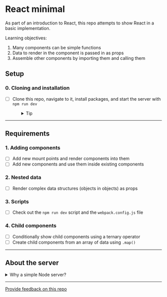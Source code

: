 # React minimal

As part of an introduction to React, this repo attempts to show React in a basic implementation.

Learning objectives:
1. Many components can be simple functions
1. Data to render in the component is passed in as props
1. Assemble other components by importing them and calling them

## Setup

### 0. Cloning and installation
- [ ] Clone this repo, navigate to it, install packages, and start the server with `npm run dev`
  <details style="padding-left: 2em">
    <summary>Tip</summary>

    ```sh
    npm install
    npm run dev
    ```
  </details>

---

## Requirements

### 1. Adding components
- [ ] Add new mount points and render components into them
- [ ] Add new components and use them inside existing components

### 2. Nested data
- [ ] Render complex data structures (objects in objects) as props

### 3. Scripts
- [ ] Check out the `npm run dev` script and the `webpack.config.js` file

### 4. Child components
- [ ] Conditionally show child components using a ternary operator
- [ ] Create child components from an array of data using `.map()`

---

## About the server

<details>
  <summary>Why a simple Node server?</summary>

  If you've worked with React before, you might be wondering "Why does this project use a Node server and not `webpack-dev-server`?"
  
  When most students see this repo for the first time, they are likely proficient with Node/Express, but not React or Webpack. We've chosen not to introduce the concept of client/server, even though we admittedly don't need a server here. We will introduce `webpack-dev-server` later. Today we just want to focus on React concepts.
</details>

---
[Provide feedback on this repo](https://docs.google.com/forms/d/e/1FAIpQLSfw4FGdWkLwMLlUaNQ8FtP2CTJdGDUv6Xoxrh19zIrJSkvT4Q/viewform?usp=pp_url&entry.1958421517=react-minimal)

